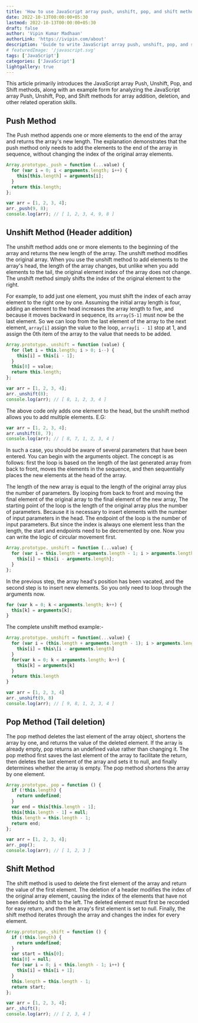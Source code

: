 ```yaml
---
title: 'How to use JavaScript array push, unshift, pop, and shift methods'
date: 2022-10-13T00:00:00+05:30
lastmod: 2022-10-13T00:00:00+05:30
draft: false
author: 'Vipin Kumar Madhaan'
authorLink: 'https://ivipin.com/about'
description: 'Guide to write JavaScript array push, unshift, pop, and shift methods'
# featuredImage: '/javascript.svg'
tags: ['JavaScript']
categories: ['JavaScript']
lightgallery: true
---
```


This article primarily introduces the JavaScript array Push, Unshift, Pop, and Shift methods, along with an example form for analyzing the JavaScript array Push, Unshift, Pop, and Shift methods for array addition, deletion, and other related operation skills.

## Push Method

The Push method appends one or more elements to the end of the array and returns the array's new length.
The explanation demonstrates that the push method only needs to add the elements to the end of the array in sequence, without changing the index of the original array elements.

```javascript
Array.prototype._push = function (...value) {
  for (var i = 0; i < arguments.length; i++) {
    this[this.length] = arguments[i];
  }
  return this.length;
};

var arr = [1, 2, 3, 4];
arr._push(9, 8);
console.log(arr); // [ 1, 2, 3, 4, 9, 8 ]
```

## Unshift Method (Header addition)

The unshift method adds one or more elements to the beginning of the array and returns the new length of the array. The unshift method modifies the original array.
When you use the unshift method to add elements to the array's head, the length of the array changes, but unlike when you add elements to the tail, the original element index of the array does not change. The unshift method simply shifts the index of the original element to the right.

For example, to add just one element, you must shift the index of each array element to the right one by one. Assuming the initial array length is four, adding an element to the head increases the array length to five, and because it moves backward in sequence, its `array[5-1]` must now be the last element.
So we can loop from the last element of the array to the next element, `array[i]` assign the value to the loop, `array[i - 1]` stop at 1, and assign the 0th item of the array to the value that needs to be added.

```javascript
Array.prototype._unshift = function (value) {
  for (let i = this.length; i > 0; i--) {
    this[i] = this[i - 1];
  }
  this[0] = value;
  return this.length;
};

var arr = [1, 2, 3, 4];
arr._unshift(8);
console.log(arr); // [ 8, 1, 2, 3, 4 ]
```

The above code only adds one element to the head, but the unshift method allows you to add multiple elements. E.G:

```javascript
var arr = [1, 2, 3, 4];
arr.unshift(8, 7);
console.log(arr); // [ 8, 7, 1, 2, 3, 4 ]
```

In such a case, you should be aware of several parameters that have been entered. You can begin with the arguments object. The concept is as follows: first the loop is based on the length of the last generated array from back to front, moves the elements in the sequence, and then sequentially places the new elements at the head of the array.

The length of the new array is equal to the length of the original array plus the number of parameters. By looping from back to front and moving the final element of the original array to the final element of the new array, The starting point of the loop is the length of the original array plus the number of parameters. Because it is necessary to insert elements with the number of input parameters in the head. The endpoint of the loop is the number of input parameters.
But since the index is always one element less than the length, the start and endpoints need to be decremented by one. Now you can write the logic of circular movement first.

```javascript
Array.prototype._unshift = function (...value) {
  for (var i = this.length + arguments.length - 1; i > arguments.length - 1; i--) {
    this[i] = this[i - arguments.length];
  }
};
```

In the previous step, the array head's position has been vacated, and the second step is to insert new elements. So you only need to loop through the arguments now.

```javascript
for (var k = 0; k < arguments.length; k++) {
  this[k] = arguments[k];
}
```

The complete unshift method example:-

```javascript
Array.prototype._unshift = function(...value) {
  for (var i = (this.length + arguments.length - 1); i > arguments.length - 1; i--) {
    this[i] = this\[i - arguments.length]
  }
  for(var k = 0; k < arguments.length; k++) {
    this[k] = arguments[k]
  }
  return this.length
}

var arr = [1, 2, 3, 4]
arr._unshift(9, 8)
console.log(arr); // [ 9, 8, 1, 2, 3, 4 ]
```

## Pop Method (Tail deletion)

The pop method deletes the last element of the array object, shortens the array by one, and returns the value of the deleted element. If the array is already empty, pop returns an undefined value rather than changing it.
The pop method first saves the last element of the array to facilitate the return, then deletes the last element of the array and sets it to null, and finally determines whether the array is empty. The pop method shortens the array by one element.

```javascript
Array.prototype._pop = function () {
  if (!this.length) {
    return undefined;
  }
  var end = this[this.length - 1];
  this[this.length - 1] = null;
  this.length = this.length - 1;
  return end;
};

var arr = [1, 2, 3, 4];
arr._pop();
console.log(arr); // [ 1, 2, 3 ]
```

## Shift Method

The shift method is used to delete the first element of the array and return the value of the first element.
The deletion of a header modifies the index of the original array element, causing the index of the elements that have not been deleted to shift to the left. The deleted element must first be recorded for easy return, and then the array's first element is set to null. Finally, the shift method iterates through the array and changes the index for every element.

```javascript
Array.prototype._shift = function () {
  if (!this.length) {
    return undefined;
  }
  var start = this[0];
  this[0] = null;
  for (var i = 0; i < this.length - 1; i++) {
    this[i] = this[i + 1];
  }
  this.length = this.length - 1;
  return start;
};

var arr = [1, 2, 3, 4];
arr._shift();
console.log(arr); // [ 2, 3, 4 ]
```
